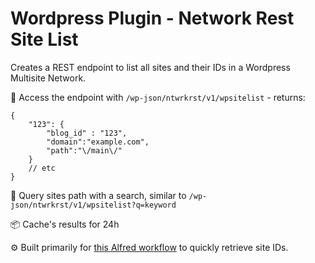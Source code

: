 # Wordpress Plugin - Network Rest Site List

Creates a REST endpoint to list all sites and their IDs in a Wordpress Multisite Network.

🚀 Access the endpoint with `/wp-json/ntwrkrst/v1/wpsitelist` - returns:

```
{
    "123": {
        "blog_id" : "123",
        "domain":"example.com",
        "path":"\/main\/"
    }
    // etc
}
```

🔬 Query sites path with a search, similar to `/wp-json/ntwrkrst/v1/wpsitelist?q=keyword`

📦 Cache's results for 24h

⚙️ Built primarily for [this Alfred workflow](https://github.com/davidsword/alfred-workflow-wpsitelist) to quickly retrieve site IDs.
